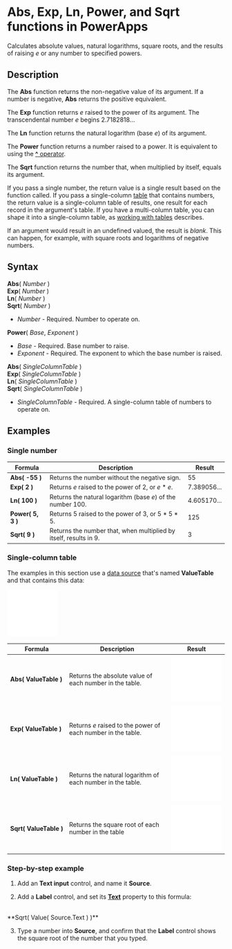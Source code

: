 <properties
	pageTitle="Abs, Exp, Ln, Power, and Sqrt functions | Microsoft PowerApps"
	description="Reference information, including syntax and examples, for the Abs, Sqrt, and other functions in PowerApps"
	services=""
	suite="powerapps"
	documentationCenter="na"
	authors="gregli-msft"
	manager="anneta"
	editor=""
	tags=""/>

<tags
   ms.service="powerapps"
   ms.devlang="na"
   ms.topic="article"
   ms.tgt_pltfrm="na"
   ms.workload="na"
   ms.date="09/13/2016"
   ms.author="gregli"/>

# Abs, Exp, Ln, Power, and Sqrt functions in PowerApps #
Calculates absolute values, natural logarithms, square roots, and the results of raising *e* or any number to specified powers.

## Description ##

The **Abs** function returns the non-negative value of its argument. If a number is negative, **Abs** returns the positive equivalent.

The **Exp** function returns *e* raised to the power of its argument.  The transcendental number *e* begins 2.7182818...

The **Ln** function returns the natural logarithm (base *e*) of its argument.

The **Power** function returns a number raised to a power.  It is equivalent to using the [**^** operator](operators.md).

The **Sqrt** function returns the number that, when multiplied by itself, equals its argument.

If you pass a single number, the return value is a single result based on the function called.  If you pass a single-column [table](../working-with-tables.md) that contains numbers, the return value is a single-column table of results, one result for each record in the argument's table. If you have a multi-column table, you can shape it into a single-column table, as [working with tables](../working-with-tables.md) describes.  

If an argument would result in an undefined valued, the result is *blank*.  This can happen, for example, with square roots and logarithms of negative numbers.

## Syntax ##

**Abs**( *Number* )<br>**Exp**( *Number* )<br>**Ln**( *Number* )<br>**Sqrt**( *Number* )

- *Number* - Required. Number to operate on.

**Power**( *Base*, *Exponent* )

- *Base* - Required. Base number to raise.
- *Exponent* - Required. The exponent to which the base number is raised.

**Abs**( *SingleColumnTable* )<br>**Exp**( *SingleColumnTable* )<br>**Ln**( *SingleColumnTable* )<br>**Sqrt**( *SingleColumnTable* )

- *SingleColumnTable* - Required. A single-column table of numbers to operate on.

## Examples ##

### Single number ###

| Formula | Description | Result |
|---------|-------------|--------|
| **Abs( -55 )** | Returns the number without the negative sign. | 55 |
| **Exp( 2 )** | Returns *e* raised to the power of 2, or *e* \* *e*. | 7.389056... |
| **Ln( 100 )** | Returns the natural logarithm (base *e*) of the number 100. | 4.605170... |
| **Power( 5, 3 )** | Returns 5 raised to the power of 3, or 5 \* 5 \* 5. | 125 |
| **Sqrt( 9 )** | Returns the number that, when multiplied by itself, results in 9. | 3 |


### Single-column table
The examples in this section use a [data source](../working-with-data-sources.md) that's named **ValueTable** and that contains this data:

![](media/function-numericals/values.png)

| Formula | Description | Result |
|---------|-------------|--------|
| **Abs(&nbsp;ValueTable&nbsp;)** | Returns the absolute value of each number in the table. | <style> img { max-width: none } </style> ![](media/function-numericals/values-abs.png) |
| **Exp(&nbsp;ValueTable&nbsp;)** | Returns *e* raised to the power of each number in the table. | <style> img { max-width: none } </style> ![](media/function-numericals/values-exp.png) |
| **Ln(&nbsp;ValueTable&nbsp;)** | Returns the natural logarithm of each number in the table. | <style> img { max-width: none } </style> ![](media/function-numericals/values-ln.png) |
| **Sqrt(&nbsp;ValueTable&nbsp;)** | Returns the square root of each number in the table | ![](media/function-numericals/values-sqrt.png) |

### Step-by-step example ###

1. Add an **Text input** control, and name it **Source**.

2. Add a **Label** control, and set its **[Text](../controls/properties-core.md)** property to this formula:
<br>
**Sqrt( Value( Source.Text ) )**

3. Type a number into **Source**, and confirm that the **Label** control shows the square root of the number that you typed.
